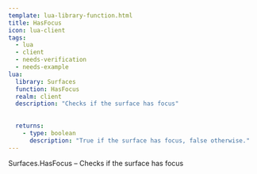 ```yaml
---
template: lua-library-function.html
title: HasFocus
icon: lua-client
tags:
  - lua
  - client
  - needs-verification
  - needs-example
lua:
  library: Surfaces
  function: HasFocus
  realm: client
  description: "Checks if the surface has focus"
  
  
  returns:
    - type: boolean
      description: "True if the surface has focus, false otherwise."
---
```


<div class="lua__search__keywords">
Surfaces.HasFocus &#x2013; Checks if the surface has focus
</div>
